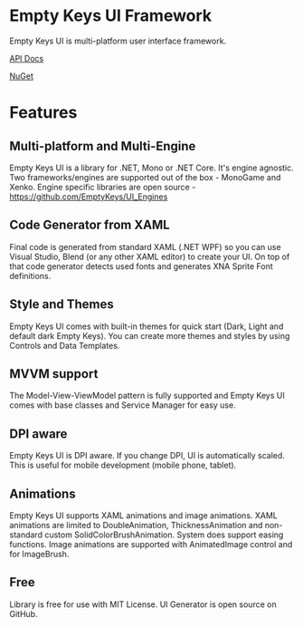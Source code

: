 # Empty Keys UI Framework

Empty Keys UI is multi-platform user interface framework.

[API Docs](https://emptykeys.github.io/UI_Framework/index.html)

[NuGet](https://www.nuget.org/profiles/EmptyKeys)

# Features
## Multi-platform and Multi-Engine
Empty Keys UI is a library for .NET, Mono or .NET Core. It's engine agnostic. Two frameworks/engines are supported out of the box - MonoGame and Xenko. Engine specific libraries are open source - https://github.com/EmptyKeys/UI_Engines

## Code Generator from XAML
Final code is generated from standard XAML (.NET WPF) so you can use Visual Studio, Blend (or any other XAML editor) to create your UI. On top of that code generator detects used fonts and generates XNA Sprite Font definitions.

## Style and Themes
Empty Keys UI comes with built-in themes for quick start (Dark, Light and default dark Empty Keys). You can create more themes and styles by using Controls and Data Templates.

## MVVM support
The Model-View-ViewModel pattern is fully supported and Empty Keys UI comes with base classes and Service Manager for easy use.

## DPI aware
Empty Keys UI is DPI aware. If you change DPI, UI is automatically scaled. This is useful for mobile development (mobile phone, tablet).

## Animations
Empty Keys UI supports XAML animations and image animations. XAML animations are limited to DoubleAnimation, ThicknessAnimation and non-standard custom SolidColorBrushAnimation. System does support easing functions. Image animations are supported with AnimatedImage control and for ImageBrush.

## Free
Library is free for use with MIT License. UI Generator is open source on GitHub. 
